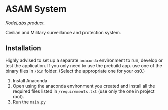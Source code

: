 # ASAM System
_*KodeLabs product.*_

Civilian and Military surveillance and protection system.

## Installation

Highly advised to set up a separate `anaconda` environment to run, develop or test the application. If you only need to use the prebuild app. use one of the binary files in `/bin` folder. (Select the appropriate one for your os0.)

1. Install Anaconda
2. Open using the anaconda environment you created and install all the required files listed in `/requirements.txt` (use only the one in project root).
3. Run the `main.py`

